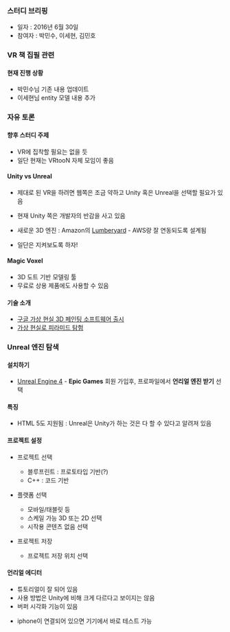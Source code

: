 ### 스터디 브리핑

* 일자 : 2016년 6월 30일
* 참여자 : 박민수, 이세현, 김민호

### VR 책 집필 관련

#### 현재 진행 상황

* 박민수님 기존 내용 업데이트
* 이세현님 entity 모델 내용 추가

### 자유 토론

#### 향후 스터디 주제

* VR에 집착할 필요는 없을 듯
* 일단 현재는 VRtooN 자체 모임이 좋음

#### Unity vs Unreal

* 제대로 된 VR을 하려면 웹쪽은 조금 약하고 Unity 혹은 Unreal을 선택할 필요가 있음
* 현재 Unity 쪽은 개발자의 반감을 사고 있음

* 새로운 3D 엔진 : Amazon의 [Lumberyard](https://aws.amazon.com/ko/lumberyard/) - AWS랑 잘 연동되도록 설계됨
* 일단은 지켜보도록 하자!

#### Magic Voxel

* 3D 도트 기반 모델링 툴
* 무료로 상용 제품에도 사용할 수 있음

#### 기술 소개

* [구글 가상 현실 3D 페인팅 소프트웨어 출시](https://www.youtube.com/watch?v=3QPjy2qeQGc)
* [가상 현실로 피라미드 탐험](https://www.youtube.com/watch?v=Yh_lS6p3AlI)

### Unreal 엔진 탐색

#### 설치하기

* [Unreal Engine 4](https://www.unrealengine.com/ko/what-is-unreal-engine-4) - **Epic Games** 회원 가입후, 프로파일에서 **언리얼 엔진 받기** 선택

#### 특징

* HTML 5도 지원됨 : Unreal은 Unity가 하는 것은 다 할 수 있다고 알려져 있음

#### 프로젝트 설정

* 프로젝트 선택
	* 블루프린트 : 프로토타입 기반(?)
	* C++ : 코드 기반

* 플랫폼 선택
	* 모바일/태블릿 등
	* 스케일 가능 3D 또는 2D 선택
	* 시작용 콘텐츠 없음 선택

* 프로젝트 저장
	* 프로젝트 저장 위치 선택

#### 언리얼 에디터

* 튜토리얼이 잘 되어 있음
* 사용 방법은 Unity에 비해 크게 다르다고 보이지는 않음
* 버퍼 시각화 기능이 있음
- iphone이 연결되어 있으면 기기에서 바로 테스트 가능
